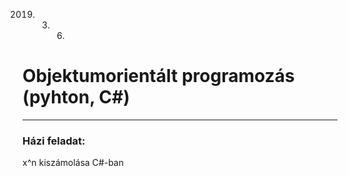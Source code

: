 2019. 03. 06.
# Objektumorientált programozás (pyhton, C#)
***
### Házi feladat:
x^n kiszámolása C#-ban
